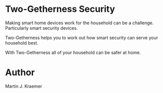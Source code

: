 # Two-Getherness Security

Making smart home devices work for the household can be a challenge. Particularly smart security devices.

Two-Getherness helps you to work out how smart security can serve your household best.

With Two-Getherness all of your household can be safer at home.

# Author
Martin J. Kraemer
